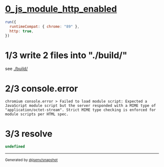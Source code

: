# [0_js_module_http_enabled](../../html_importmap_http.test.mjs#L29)

```js
run({
  runtimeCompat: { chrome: "89" },
  http: true,
})
```

# 1/3 write 2 files into "./build/"

see [./build/](./build/)

# 2/3 console.error

```console
chromium console.error > Failed to load module script: Expected a JavaScript module script but the server responded with a MIME type of "application/octet-stream". Strict MIME type checking is enforced for module scripts per HTML spec.
```

# 3/3 resolve

```js
undefined
```

---

<sub>
  Generated by <a href="https://github.com/jsenv/core/tree/main/packages/independent/snapshot">@jsenv/snapshot</a>
</sub>

